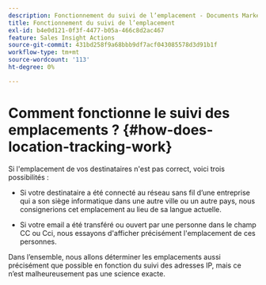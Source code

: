 ```yaml
---
description: Fonctionnement du suivi de l’emplacement - Documents Marketo - Documentation du produit
title: Fonctionnement du suivi de l’emplacement
exl-id: b4e0d121-0f3f-4477-b05a-466c8d2ac467
feature: Sales Insight Actions
source-git-commit: 431bd258f9a68bbb9df7acf043085578d3d91b1f
workflow-type: tm+mt
source-wordcount: '113'
ht-degree: 0%

---
```


# Comment fonctionne le suivi des emplacements ? {#how-does-location-tracking-work}

Si l&#39;emplacement de vos destinataires n&#39;est pas correct, voici trois possibilités :

- Si votre destinataire a été connecté au réseau sans fil d’une entreprise qui a son siège informatique dans une autre ville ou un autre pays, nous consignerions cet emplacement au lieu de sa langue actuelle.

- Si votre email a été transféré ou ouvert par une personne dans le champ CC ou Cci, nous essayons d&#39;afficher précisément l&#39;emplacement de ces personnes.

Dans l’ensemble, nous allons déterminer les emplacements aussi précisément que possible en fonction du suivi des adresses IP, mais ce n’est malheureusement pas une science exacte.
